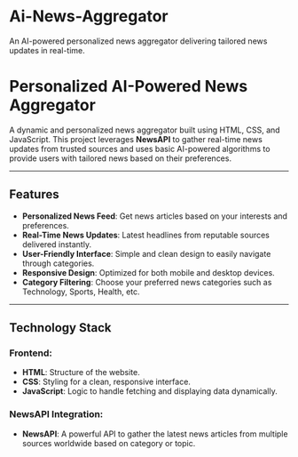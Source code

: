 # Ai-News-Aggregator
An AI-powered personalized news aggregator delivering tailored news updates in real-time.

# Personalized AI-Powered News Aggregator

A dynamic and personalized news aggregator built using HTML, CSS, and JavaScript. This project leverages **NewsAPI** to gather real-time news updates from trusted sources and uses basic AI-powered algorithms to provide users with tailored news based on their preferences.

---

## Features
- **Personalized News Feed**: Get news articles based on your interests and preferences.
- **Real-Time News Updates**: Latest headlines from reputable sources delivered instantly.
- **User-Friendly Interface**: Simple and clean design to easily navigate through categories.
- **Responsive Design**: Optimized for both mobile and desktop devices.
- **Category Filtering**: Choose your preferred news categories such as Technology, Sports, Health, etc.

---

## Technology Stack

### **Frontend:**
- **HTML**: Structure of the website.
- **CSS**: Styling for a clean, responsive interface.
- **JavaScript**: Logic to handle fetching and displaying data dynamically.

### **NewsAPI Integration:**
- **NewsAPI**: A powerful API to gather the latest news articles from multiple sources worldwide based on category or topic.
